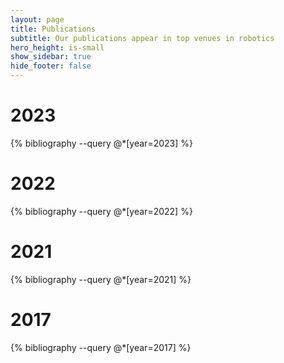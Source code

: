 ```yaml
---
layout: page
title: Publications
subtitle: Our publications appear in top venues in robotics
hero_height: is-small
show_sidebar: true
hide_footer: false
---
```


# 2023
{% bibliography --query @*[year=2023] %}

# 2022
{% bibliography --query @*[year=2022] %}

# 2021
{% bibliography --query @*[year=2021] %}

# 2017
{% bibliography --query @*[year=2017] %}